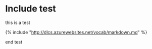 # Include test

this is a test

{% include "http://dlcs.azurewebsites.net/vocab/markdown.md" %}

end test


